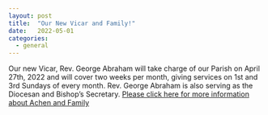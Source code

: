 ```yaml
---
layout: post
title:  "Our New Vicar and Family!"
date:   2022-05-01
categories: 
  - general
---
```


Our new Vicar, Rev. George Abraham will take charge of our Parish on April 27th, 2022 and will cover two weeks per month, giving services on 1st and 3rd Sundays of every month. Rev. George Abraham is also serving as the Diocesan and Bishop’s Secretary. [Please click here for more information about Achen and Family](http://ebenezermarthomachurch.org/assets/RevGeorgeAbraham.pdf)


